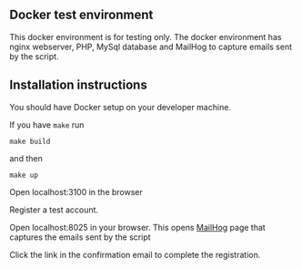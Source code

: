 ## Docker test environment
This docker environment is for testing only. 
The docker environment has nginx webserver, PHP, MySql database and MailHog to capture emails sent by the script.

## Installation instructions
You should have Docker setup on your developer machine. 

If you have `make` run 
```
make build
```
and then 
```
make up
```
Open localhost:3100 in the browser

Register a test account. 

Open localhost:8025 in your browser. 
This opens [MailHog](https://github.com/mailhog/MailHog) page that captures the emails sent by the script

Click the link in the confirmation email to complete the registration.

